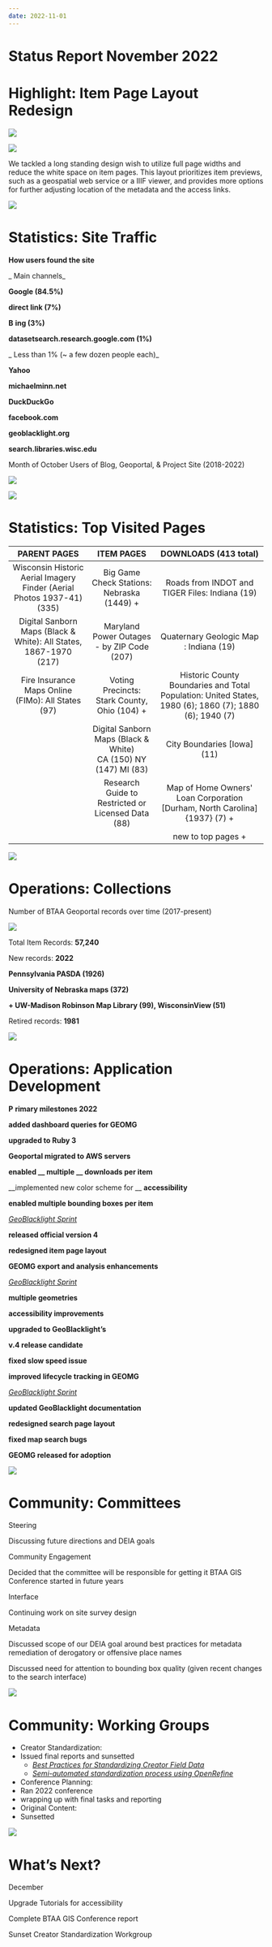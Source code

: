 ```yaml
---
date: 2022-11-01
---
```


# Status Report November 2022


# Highlight: Item Page Layout Redesign

![](img/project-update_2022-112.png)

![](img/project-update_2022-113.png)

We tackled a long standing design wish to utilize full page widths and reduce the white space on item pages\. This layout prioritizes item previews\, such as a geospatial web service or a IIIF viewer\, and provides more options for further adjusting location of the metadata and the access links\.

![](img/project-update_2022-114.png)

# Statistics: Site Traffic

__How users found the site__

_    Main channels_

__Google \(84\.5%\)__

__direct link \(7%\)__

__B__  __ing \(3%\)__

__datasetsearch\.research\.google\.com \(1%\)__

_     Less than 1% \(~ a few dozen people each\)_

__Yahoo__

__michaelminn\.net__

__DuckDuckGo__

__facebook\.com__

__geoblacklight\.org__

__search\.libraries\.wisc\.edu__

Month of October Users of Blog\, Geoportal\, & Project Site \(2018\-2022\)

![](img/project-update_2022-115.png)

![](img/project-update_2022-116.png)

# Statistics: Top Visited Pages

| PARENT PAGES | ITEM PAGES | DOWNLOADS (413 total) |
| :-: | :-: | :-: |
| Wisconsin Historic Aerial Imagery Finder (Aerial Photos 1937-41) (335) | Big Game Check Stations: Nebraska (1449) +<br /> | Roads from INDOT and TIGER Files: Indiana (19) |
| Digital Sanborn Maps (Black & White): All States, 1867-1970 (217) | Maryland Power Outages - by ZIP Code (207) | Quaternary Geologic Map : Indiana (19) |
| Fire Insurance Maps Online (FIMo): All States (97) | Voting Precincts: Stark County, Ohio (104) + | Historic County Boundaries and Total Population: United States, 1980 (6); 1860 (7); 1880 (6); 1940 (7) |
|  | Digital Sanborn Maps (Black & White)<br />CA (150)   NY (147)   MI (83)  | City Boundaries [Iowa] (11)<br /> |
|  | Research Guide to Restricted or Licensed Data (88) | Map of Home Owners' Loan Corporation [Durham, North Carolina] {1937} (7) + |
|  |  |  new to top pages +<br /> |

![](img/project-update_2022-117.png)

# Operations: Collections

Number of BTAA Geoportal records over time \(2017\-present\)

![](img/project-update_2022-118.png)

Total Item Records:  __57\,240__

New records:  __2022__

__Pennsylvania PASDA \(1926\)__

__University of Nebraska maps \(372\)__

__\+ UW\-Madison Robinson Map Library \(99\)\, WisconsinView \(51\)__

Retired records:  __1981__

![](img/project-update_2022-119.png)

# Operations: Application Development

__P__  __rimary milestones 2022__

__added dashboard queries for GEOMG__

__upgraded to Ruby 3__

__Geoportal migrated to AWS servers__

__enabled __  __multiple__  __ downloads per item__

__implemented new color scheme for __  __accessibility__

__enabled multiple bounding boxes per item__

_[GeoBlacklight Sprint](https://geoblacklight.org/blog/%7C/sprint/2022/09/20/geoblacklight-4.html)_

__released official version 4__

__redesigned item page layout__

__GEOMG export and analysis enhancements__

_[GeoBlacklight Sprint](https://geoblacklight.org/blog/%7C/sprint/2022/03/07/winter-sprint-recap.html)_

__multiple geometries__

__accessibility improvements__

__upgraded to GeoBlacklight’s__

__v\.4 release candidate__

__fixed slow speed issue__

__improved lifecycle tracking in GEOMG__

_[GeoBlacklight Sprint](https://geoblacklight.org/blog/%7C/sprint/2022/08/01/summer-sprint-2022-announcement.html)_

__updated GeoBlacklight documentation__

__redesigned search page layout__

__fixed map search bugs__

__GEOMG released for adoption__

![](img/project-update_2022-1110.png)

# Community: Committees

Steering

Discussing future directions and DEIA goals

Community Engagement

Decided that the committee will be responsible for getting it BTAA GIS Conference started in future years

Interface

Continuing work on site survey design

Metadata

Discussed scope of our DEIA goal around best practices for metadata remediation of derogatory or offensive place names

Discussed need for attention to bounding box quality \(given recent changes to the search interface\)

![](img/project-update_2022-1111.png)

# Community: Working Groups

* Creator Standardization:
* Issued final reports and sunsetted
  * _[Best Practices for Standardizing Creator Field Data](https://docs.google.com/document/d/1F8aihB9R6SaF6Htr3RCBomC7pbPaEB70PeqUaD_IjKw/edit#heading=h.fa0miih0ll0s)_
  * _[Semi\-automated standardization process using OpenRefine ](https://drive.google.com/drive/folders/1NE6gXYMl1gFwKsDD9q_2tUDlk_eoAB93)_
* Conference Planning:
* Ran 2022 conference
* wrapping up with final tasks and reporting
* Original Content:
* Sunsetted

![](img/project-update_2022-1112.png)

# What’s Next?

December

Upgrade Tutorials for accessibility

Complete BTAA GIS Conference report

Sunset Creator Standardization Workgroup
